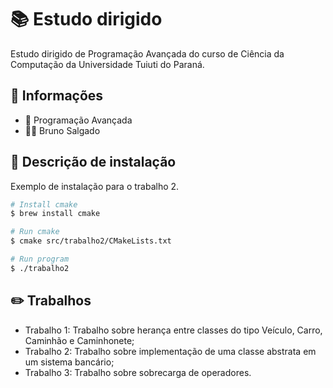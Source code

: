 # 📚 Estudo dirigido
Estudo dirigido de Programação Avançada do curso de Ciência da Computação da Universidade Tuiuti do Paraná.

## 📎 Informações
- 🎒 Programação Avançada
- 👨‍🎓 Bruno Salgado

## 💾 Descrição de instalação
Exemplo de instalação para o trabalho 2.

``` bash
# Install cmake
$ brew install cmake

# Run cmake
$ cmake src/trabalho2/CMakeLists.txt

# Run program
$ ./trabalho2
```

## ✏️ Trabalhos
- Trabalho 1: Trabalho sobre herança entre classes do tipo Veículo, Carro, Caminhão e Caminhonete;
- Trabalho 2: Trabalho sobre implementação de uma classe abstrata em um sistema bancário;
- Trabalho 3: Trabalho sobre sobrecarga de operadores.
